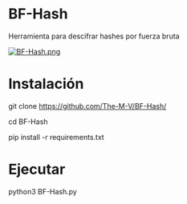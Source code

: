 # BF-Hash

Herramienta para descifrar hashes por fuerza bruta

[![BF-Hash.png](https://i.postimg.cc/J4566qHB/BF-Hash.png)](https://postimg.cc/KR4D4tNZ)

# Instalación

git clone https://github.com/The-M-V/BF-Hash/

cd BF-Hash

pip install -r requirements.txt

# Ejecutar

python3 BF-Hash.py
